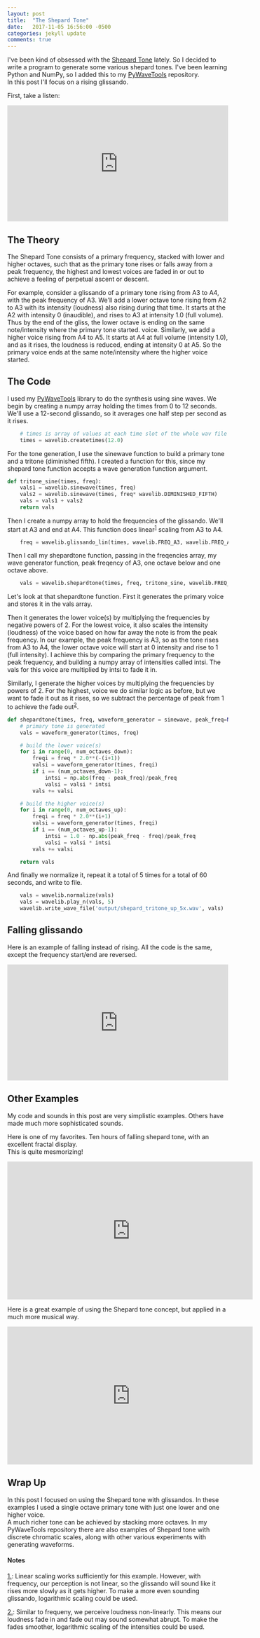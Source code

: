 ```yaml
---
layout: post
title:  "The Shepard Tone"
date:   2017-11-05 16:56:00 -0500
categories: jekyll update
comments: true
---
```


<style type="text/css">
.image-flow {
  display: block;
  margin-left: auto;
  margin-right: auto;
  /* max-width: 50%; */
  float: left;
}
</style>

I've been kind of obsessed with the [Shepard Tone](https://en.wikipedia.org/wiki/Shepard_tone) lately.  So
I decided to write a program to generate some various shepard tones.  I've been learning Python and
NumPy, so I added this to my [PyWaveTools](https://github.com/randbrown/PyWaveTools) repository.  
In this post I'll focus on a rising glissando.

First, take a listen:

<iframe width="100%" height="265" src="https://clyp.it/hjmpmtxy/widget" frameborder="0"></iframe>

## The Theory

The Shepard Tone consists of a primary frequency, stacked with lower and higher octaves, such
that as the primary tone rises or falls away from a peak frequency, the highest and lowest voices 
are faded in or out to achieve a feeling of perpetual ascent or descent.

For example, consider a glissando of a primary tone rising from A3 to A4, with the peak frequency of A3. We'll
add a lower octave tone rising from A2 to A3 with its intensity (loudness) also rising during that
time.  It starts at the A2 with intensity 0 (inaudible), and rises to A3 at intensity 1.0 (full
volume).  Thus by the end of the gliss, the lower octave is ending on the same note/intensity where the primary tone started.
voice.  Similarly, we add a higher voice rising from A4 to A5.  It starts at A4 at full volume (intensity 1.0),
and as it rises, the loudness is reduced, ending at intensity 0 at A5.  So the
primary voice ends at the same note/intensity where the higher voice started.

## The Code

I used my [PyWaveTools](https://github.com/randbrown/PyWaveTools) library to do the synthesis using sine waves. 
We begin by creating a numpy array holding the times from 0 to 12 seconds.  We'll use a 12-second glissando,
so it averages one half step per second as it rises.

```python
    # times is array of values at each time slot of the whole wav file
    times = wavelib.createtimes(12.0)
```

For the tone generation, I use the sinewave function to build a primary tone and a tritone (diminished fifth).
I created a function for this, since my shepard tone function accepts a wave generation function argument.

```python
def tritone_sine(times, freq):
    vals1 = wavelib.sinewave(times, freq)
    vals2 = wavelib.sinewave(times, freq* wavelib.DIMINISHED_FIFTH)
    vals = vals1 + vals2
    return vals
```

Then I create a numpy array to hold the frequencies of the glissando.  We'll start at A3 and end at A4.
This function does linear<sup><a href="#fn1" id="ref1">1</a></sup> scaling from A3 to A4.

```python
    freq = wavelib.glissando_lin(times, wavelib.FREQ_A3, wavelib.FREQ_A4)
```

Then I call my shepardtone function, passing in the freqencies array, my wave generator function,
peak freqency of A3, one octave below and one octave above. 

```python
    vals = wavelib.shepardtone(times, freq, tritone_sine, wavelib.FREQ_A3, 1, 1)
```

Let's look at that shepardtone function.  First it generates the primary voice
and stores it in the vals array.  

Then it generates the lower voice(s) by
multiplying the frequencies by negative powers of 2.  For the lowest voice,
it also scales the intensity (loudness) of the voice based on how far away
the note is from the peak frequency.  In our example, the peak frequency
is A3, so as the tone rises from A3 to A4, the lower octave voice will
start at 0 intensity and rise to 1 (full intensity).  I achieve this by comparing the primary frequency 
to the peak frequency, and building a numpy
array of intensities called intsi.  The vals for this voice are multiplied by intsi to fade it in.

Similarly, I generate the higher voices by multiplying the frequencies by powers of 2.  For the highest, 
voice we do similar logic as before, but we want to fade it out as it rises, so we subtract the 
percentage of peak from 1 to achieve the fade out<sup><a href="#fn2" id="ref2">2</a></sup>.

```python
def shepardtone(times, freq, waveform_generator = sinewave, peak_freq=None, num_octaves_down=3, num_octaves_up=3):
    # primary tone is generated
    vals = waveform_generator(times, freq)

    # build the lower voice(s)
    for i in range(0, num_octaves_down):
        freqi = freq * 2.0**(-(i+1))
        valsi = waveform_generator(times, freqi)
        if i == (num_octaves_down-1):
            intsi = np.abs(freq - peak_freq)/peak_freq
            valsi = valsi * intsi
        vals += valsi

    # build the higher voice(s)
    for i in range(0, num_octaves_up):
        freqi = freq * 2.0**(i+1)
        valsi = waveform_generator(times, freqi)
        if i == (num_octaves_up-1):
            intsi = 1.0 - np.abs(peak_freq - freq)/peak_freq
            valsi = valsi * intsi
        vals += valsi

    return vals
```

And finally we normalize it, repeat it a total of 5 times for a total of 60 seconds, and write to file.

```python
    vals = wavelib.normalize(vals)
    vals = wavelib.play_n(vals, 5)
    wavelib.write_wave_file('output/shepard_tritone_up_5x.wav', vals)
```

## Falling glissando
Here is an example of falling instead of rising.  All the code is the same, except the frequency 
start/end are reversed.

<iframe width="100%" height="265" src="https://clyp.it/actuydtj/widget" frameborder="0"></iframe>

## Other Examples

My code and sounds in this post are very simplistic examples.  Others have made much more sophisticated sounds. 

Here is one of my favorites. Ten hours of falling shepard tone, with an excellent fractal display.  
This is quite mesmorizing!
<iframe width="560" height="315" src="https://www.youtube.com/embed/u9VMfdG873E" frameborder="0" allowfullscreen></iframe>

Here is a great example of using the Shepard tone concept, but applied in a much more musical way. 
<iframe width="560" height="315" src="https://www.youtube.com/embed/A41CITk85jk" frameborder="0" allowfullscreen></iframe>

## Wrap Up
In this post I focused on using the Shepard tone with glissandos.  In these examples I used a single 
octave primary tone with just one lower and one higher voice.  
A much richer tone can be achieved by stacking more octaves.  In my PyWaveTools repository there are also 
examples of Shepard tone with discrete chromatic scales, along with other various experiments with generating 
waveforms. 


#### Notes

<a id="fn1" href="#ref1">1.</a>: Linear scaling works sufficiently for this example. However, with frequency,
our perception is not linear, so the glissando will sound like it rises more slowly as it gets higher.  To make a
more even sounding glissando, logarithmic scaling could be used.

<a id="fn2" href="#ref2">2.</a>: Similar to frequeny, we perceive loudness non-linearly.  This means our 
loudness fade in and fade out may sound somewhat abrupt.  To make the fades smoother, logarithmic scaling
of the intensities could be used.
